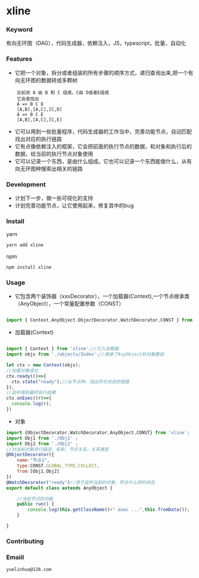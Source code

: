 # xline

### Keyword
有向无环图（DAG），代码生成器，依赖注入，JS，typescript，批量，自动化

### Features
+ 它把一个对象，拆分或者组装的所有步骤的顺序方式，递归查询出来,把一个有向无环图的数据转成多颗树
```
    比如说 A 由 B 和 C 组成，C由 D或者E组成
    它会查找出
	A => B C D
	[A,B],[A,C],[C,D]
    A => B C E
	[A,B],[A,C],[C,E]
```
+ 它可以用到一些批量程序，代码生成器的工作当中，完善功能节点，自动匹配找出对应的执行链路
+ 它有点像依赖注入的框架，它会把前面的执行节点的数据，和对象和执行后的数据，给当前的执行节点对象使用
+ 它可以记录一个东西，是由什么组成。它也可以记录一个东西能做什么，从有向无环图种搜索出相关的链路

### Development

+ 计划下一步，做一些可视化的支持
+ 计划完善功能节点，让它使用起来，修复其中的bug


### Install

yarn

```bash
yarn add xline
```

npm
```bash
npm install xline
```

### Usage

+ 它包含两个装饰器（xxxDecorator），一个加载器(Context),一个节点继承类（AnyObject），一个常量配置参数（CONST）

```javascript

import { Context,AnyObject,ObjectDecorator,WatchDecorator,CONST } from 'xline';

```

+ 加载器(Context)
```javascript

import { Context } from 'xline';//引入加载器
import objs from './objects/Index';//继承了AnyObject的对象数组

let ctx = new Context(objs);
//加载对象成功
ctx.ready(()=>{
  ctx.state("ready");//从节点种，找出符合状态的链路
});
//监听得到最终执行结果
ctx.onExec((r)=>{
  console.log(r);
})

```

+ 对象
```javascript
import {ObjectDecorator,WatchDecorator,AnyObject,CONST} from 'xline';
import Obj1 from './Obj1' ;
import Obj2 from './Obj2' ;
//对当前对象进行描述，名称，节点关系，关系类型
@ObjectDecorator({
    name:"节点1",
    type:CONST.GLOBAL_TYPE.COLLECT,
    from:[Obj1,Obj2]
})
@WatchDecorator("ready")//用于监听当前的对象，符合什么样的状态
export default class extends AnyObject {

    //当前节点的功能
    public run() {
        console.log(this.getClassName()+" exec ...",this.fromData());
    }

}

```

### Contributing 

### Emaiil
```
yuelinhua@126.com
```
